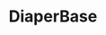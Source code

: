 ---
title: DiaperBase
image: /assets/img/projects/diaper-base-logo-full.svg
categories: inventory management, children & families, community building, youth issues
mission: "Proving a free, open source, inventory management service to diaper banks across the country, enabling them to serve their critical missions more effectively, while simultaneously working with their partners, collecting and analyzing data, growing reporting capabilities, and supporting sustainability."
built_by_rfg: "DiaperBase is an inventory management system, which was built from the ground up, created in 2016, by Ruby for Good, and is managed with the generous contributions of time from our volunteer contributors. DiaperBase began as a solution for one diaper bank in Portland, and has since grown to serve over 100 nonprofits around the country, including diaper banks, period supply organizations, food banks, and others.
DiaperBase, along with its partner app, PartnerBase (created in 2018),  that enables partner organizations to place orders and collect distributions, was conceptualized, designed, and built entirely by Ruby for Good volunteers."
scope_and_impact: "Serving over 100 diaper banks, period supply, and food banks, and other organizations, with a cumulative reach of over 2 million children and families, and over 50,000 women served."
---